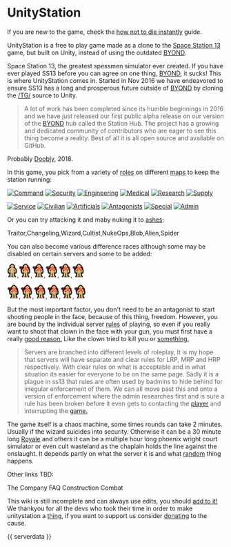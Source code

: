 
# UnityStation

If you are new to the game, check the [how not to die instantly](How-not-to-die-instantly.md) guide.  

UnityStation is a free to play game made as a clone to the [Space Station 13](https://www.youtube.com/watch?v=URJ_qSXruW0) game, but built on Unity, instead of using the outdated [BYOND](http://www.byond.com/).  

Space Station 13, the greatest spessmen simulator ever created. If you have ever played SS13 before you can agree on one thing, [BYOND](http://www.byond.com/), it sucks! This is where UnityStation comes in. Started in Nov 2016 we have endeavored to ensure SS13 has a long and prosperous future outside of [BYOND](http://www.byond.com/) by cloning the [/TG/](https://tgstation13.org/) source to Unity.

> A lot of work has been completed since its humble beginnings in 2016 and we have just released our first public alpha release on our version of the [BYOND](http://www.byond.com/) hub called the Station Hub. The project has a growing and dedicated community of contributors who are eager to see this thing become a reality. Best of all it is all open source and available on GitHub.

Probably [Doobly](Doobly.md), 2018.

In this game, you pick from a variety of [roles](Roles.md) on different [maps](Maps.md) to keep the station running:

[![Command](Command.png)](Roles/Command.md) [![Security](Security.png)](Roles/Security.md) [![Engineering](Engineering.png)](Roles/Engineering.md) [![Medical](Medical.png)](Roles/Medical.md) [![Research](Research.png)](Roles/Research.md) [![Supply](Supply.png)](Roles/Supply.md)

[![Service](Service.png)](Roles/Service.md) [![Civilian](Civilian.png)](Roles/Civilian.md) [![Artificials](Artificials.png)](Roles/Artificials.md) [![Antagonists](Antagonists.png)](Roles/Antag.md) [![Special](Special.png)](Roles/Special.md) [![Admin](Admin.png)](Roles/Admin.md)

Or you can try attacking it and maby nuking it to [ashes](antags/Nuclear-Emergency.md):

Traitor,Changeling,Wizard,Cultist,NukeOps,Blob,Alien,Spider

You can also become various difference races although some may be disabled on certain servers and some to be added:

[![Human](Human.png)](Races/Human),[![Saurian](Saurian.png)](Races/Saurian),[![Plasmamen](Plasmamen.png)](Races/Plasmamen),[![Goople](Goople.png)](Races/Goople),[![Lepidops](Lepidops.png)](Races/Lepidops),[![Lithoid](Lithoid.png)](Races/Lithoid)

[![Nanos](Nano.png)](Races/NaniteFolk),[![Slug](Slug.png)](Races/Slug),[![Wooloo](Sheeple.png)](Races/Sheeple),[![Polygeri](Polygeri.png)](Races/Polygeri),[![Podpeople](Pod.png)](Races/Pod),[![Ave](Ave.png)](Races/Ave)

But the most important factor, you don't need to be an antagonist to start shooting people in the face, because of this thing, freedom. 
However, you are bound by the individual server [rules](https://sites.google.com/view/unitystation-server-rules/server-rules) of playing, so even if you really want to shoot that clown in the face with your gun, you must first have a really [good reason.](https://www.youtube.com/watch?v=rs6V2oHvwXw) Like the clown tried to kill you or [something.](https://sites.google.com/view/unitystation-server-rules/server-rules)

>Servers are branched into different levels of roleplay, It is my hope that servers will have separate and clear rules for LRP, MRP and HRP respectively. With clear rules on what is acceptable and in what situation its easier for everyone to be on the same page. Sadly it is a plague in ss13 that rules are often used by badmins to hide behind for irregular enforcement of them. We can all move past this and onto a version of enforcement where the admin researches first and is sure a rule has been broken before it even gets to contacting the [player](https://www.youtube.com/watch?v=NP1I4r-e760) and interrupting the [game.](https://www.youtube.com/watch?v=YE37AOPX9VI)

The game itself is a chaos machine, some times rounds can take 2 minutes. Usually if the wizard suicides into security. Otherwise it can be a 30 minute long [Royale](Battle-royale.md) and others it can be a multiple hour long phoenix wright court simulator or even cult wasteland as the chaplain holds the line against the onslaught. It depends partly on what the server it is and what [random](antags.md) thing happens.


Other links TBD:

The Company
FAQ
Construction
Combat


This wiki is still incomplete and can always use edits, you should [add to it!](So-close-to-impossible-that-it-might-as-well-not-even-exist.md)
We thankyou for all the devs who took their time in order to make unitystation a [thing](Thankyou.md), if you want to support us consider [donating](https://www.patreon.com/unitystation) to the cause.

{{ serverdata }}

